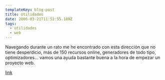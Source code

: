 ```yaml
---
templateKey: blog-post
title: Utilidades
date: 2006-03-21T11:52:55.189Z
tags:
  - utilidades
  - web
---
```

Navegando durante un rato me he encontrado con esta direcci­ón que no tiene desperdicio, más de 150 recursos online, generadores de todo tipo, optimizadores… vamos una ayuda bastante buena a la hora de empezar un proyecto web.

[link](http://www.listible.com/list/online-tools2C-generators2C-checkers "utilidades")
